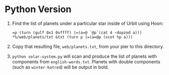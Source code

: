# Python Version

1.  Find the list of planets under a particular star inside of Urbit using Hoon:

        =p (turn (gulf 0x1 0xffff) |=(a=@ `@p`(cat 4 ~dopzod a)))
        *%/web/planets/txt &txt (turn p |=(a=@p (scot %p a)))

2.  Copy that resulting file, `web/planets.txt`, from your pier to this directory.

3.  `python solar-system.py` will scan and produce the list of planets with components from `english-words.txt`.  Planets with double components (such as `winter-hatred`) will be output in bold.

